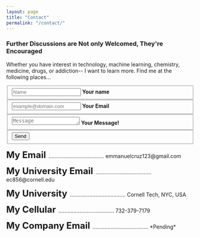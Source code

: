 ```yaml
---
layout: page
title: "Contact"
permalink: "/contact/"
---
```


<h3>Further Discussions are Not only Welcomed, They're Encouraged</h3>
<p>Whether you have interest in technology, machine learning, chemistry, medicine, drugs, or addiction-- I want to learn more. Find me at the following places...</p>
<form class="form" id="contactform" action="//formspree.io/ec856@cornell.edu" method="POST">
    <fieldset class="field">
        <input class="input" type="text" name="name" placeholder="Name" id="name" required>
        <label class="label" for="name"><span class="label-content"><b>Your name</b></span></label>
        </fieldset>
        <fieldset class="field">
        <input class="input" type="email" name="_replyto" placeholder="example@domain.com" id="_replyto" required>
        <label class="label" for="_replyto"><span class="label-content"><b>Your Email</b></span></label>
    </fieldset>
    <fieldset class="field">
        <textarea class="input" name="message" rows="1" placeholder="Message" id="message" required></textarea>
        <label class="label" for="message"><span class="label-content"><b>Your Message!</b></span></label>
    </fieldset>
    <input class="hidden" type="text" name="_gotcha" style="display:none">
    <input class="hidden" type="hidden" name="_subject" value="Message via http://domain.com">
    <fieldset class="field">
        <input class="button submit" type="submit" value="Send">
    </fieldset>
</form>
<script>
    var contactform =  document.getElementById('contactform');
    contactform.setAttribute('action', '//formspree.io/' + 'ec856' + '@' + 'cornell' + '.' + 'edu');
</script>
<p>




</p>
<p>
<font size ="5"><b>
My Email</b>
</font>
..................................... emmanuelcruz123@gmail.com</p>
<p>
<font size ="5"><b>
My University Email</b>
</font>
..................................... ec856@cornell.edu</p>    
<p>
<font size ="5"><b>
My University</b>
</font>
..................................... Cornell Tech, NYC, USA</p>    
<p>
<font size ="5"><b>
My Cellular</b>
</font>
..................................... 732-379-7179</p>   
<p>
<font size ="5"><b>
My Company Email</b>
</font>
..................................... *Pending*
</p>